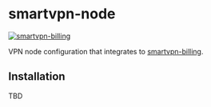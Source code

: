 # smartvpn-node

<a href="https://imgbb.com/"><img src="https://image.ibb.co/gEVXM9/Screen-Shot-2018-10-14-at-18-34-17.png" alt="smartvpn-billing" border="0"></a>

VPN node configuration that integrates to [smartvpn-billing](https://github.com/Mehonoshin/smartvpn-billing).

## Installation

TBD
